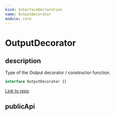 ```yaml
---
kind: InterfaceDeclaration
name: OutputDecorator
module: core
---
```


# OutputDecorator

## description

Type of the Output decorator / constructor function.

```ts
interface OutputDecorator {}
```

[Link to repo](https://github.com/timdeschryver/angular/blob/master/packages/core/src/metadata/directives.ts#L717-L736)

## publicApi
